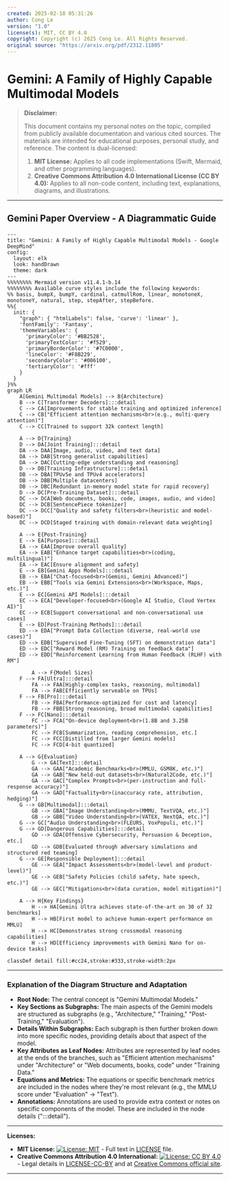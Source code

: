 ```yaml
---
created: 2025-02-18 05:31:26
author: Cong Le
version: "1.0"
license(s): MIT, CC BY 4.0
copyright: Copyright (c) 2025 Cong Le. All Rights Reserved.
original source: "https://arxiv.org/pdf/2312.11805"
---
```




# Gemini: A Family of Highly Capable Multimodal Models
> **Disclaimer:**
>
> This document contains my personal notes on the topic,
> compiled from publicly available documentation and various cited sources.
> The materials are intended for educational purposes, personal study, and reference.
> The content is dual-licensed:
> 1. **MIT License:** Applies to all code implementations (Swift, Mermaid, and other programming languages).
> 2. **Creative Commons Attribution 4.0 International License (CC BY 4.0):** Applies to all non-code content, including text, explanations, diagrams, and illustrations.
---


## Gemini Paper Overview - A Diagrammatic Guide



```mermaid
---
title: "Gemini: A Family of Highly Capable Multimodal Models - Google DeepMind"
config:
  layout: elk
  look: handDrawn
  theme: dark
---
%%%%%%%% Mermaid version v11.4.1-b.14
%%%%%%%% Available curve styles include the following keywords:
%% basis, bumpX, bumpY, cardinal, catmullRom, linear, monotoneX, monotoneY, natural, step, stepAfter, stepBefore.
%%{
  init: {
    "graph": { "htmlLabels": false, 'curve': 'linear' },
    'fontFamily': 'Fantasy',
    'themeVariables': {
      'primaryColor': '#BB2528',
      'primaryTextColor': '#f529',
      'primaryBorderColor': '#7C0000',
      'lineColor': '#F8B229',
      'secondaryColor': '#006100',
      'tertiaryColor': '#fff'
    }
  }
}%%
graph LR
    A[Gemini Multimodal Models] --> B{Architecture}
    B --> C[Transformer Decoders]:::detail
    C --> CA[Improvements for stable training and optimized inference]
    C --> CB["Efficient attention mechanisms<br>(e.g., multi-query attention)"]
    C --> CC[Trained to support 32k context length]

    A --> D{Training}
    D --> DA[Joint Training]:::detail
    DA --> DAA[Image, audio, video, and text data]
    DA --> DAB[Strong generalist capabilities]
    DA --> DAC[Cutting-edge understanding and reasoning]
    D --> DB[Training Infrastructure]:::detail
    DB --> DBA[TPUv5e and TPUv4 accelerators]
    DB --> DBB[Multiple datacenters]
    DB --> DBC[Redundant in-memory model state for rapid recovery]
    D --> DC[Pre-Training Dataset]:::detail
    DC --> DCA[Web documents, books, code, images, audio, and video]
    DC --> DCB[SentencePiece tokenizer]
    DC --> DCC["Quality and safety filters<br>(heuristic and model-based)"]
    DC --> DCD[Staged training with domain-relevant data weighting]

    A --> E{Post-Training}
    E --> EA[Purpose]:::detail
    EA --> EAA[Improve overall quality]
    EA --> EAB["Enhance target capabilities<br>(coding, multilingual)"]
    EA --> EAC[Ensure alignment and safety]
    E --> EB[Gemini Apps Models]:::detail
    EB --> EBA["Chat-focused<br>(Gemini, Gemini Advanced)"]
    EB --> EBB["Tools via Gemini Extensions<br>(Workspace, Maps, etc.)"]
    E --> EC[Gemini API Models]:::detail
    EC --> ECA["Developer-focused<br>(Google AI Studio, Cloud Vertex AI)"]
    EC --> ECB[Support conversational and non-conversational use cases]
    E --> ED[Post-Training Methods]:::detail
    ED --> EDA["Prompt Data Collection (diverse, real-world use cases)"]
    ED --> EDB["Supervised Fine-Tuning (SFT) on demonstration data"]
    ED --> EDC["Reward Model (RM) Training on feedback data"]
    ED --> EDD["Reinforcement Learning from Human Feedback (RLHF) with RM"]
    
        A --> F{Model Sizes}
    F --> FA[Ultra]:::detail
        FA --> FAA[Highly-complex tasks, reasoning, multimodal]
        FA --> FAB[Efficiently serveable on TPUs]
    F --> FB[Pro]:::detail
        FB --> FBA[Performance-optimized for cost and latency]
        FB --> FBB[Strong reasoning, broad multimodal capabilities]
    F --> FC[Nano]:::detail
        FC --> FCA["On-device deployment<br>(1.8B and 3.25B parameters)"]
        FC --> FCB[Summarization, reading comprehension, etc.]
        FC --> FCC[Distilled from larger Gemini models]
        FC --> FCD[4-bit quantized]
    
    A --> G{Evaluation}
        G --> GA[Text]:::detail
        GA --> GAA["Academic Benchmarks<br>(MMLU, GSM8K, etc.)"]
        GA --> GAB["New held-out datasets<br>(Natural2Code, etc.)"]
        GA --> GAC["Complex Prompts<br>(per-instruction and full-response accuracy)"]
        GA --> GAD["Factuality<br>(inaccuracy rate, attribution, hedging)"]
    G --> GB[Multimodal]:::detail
        GB --> GBA["Image Understanding<br>(MMMU, TextVQA, etc.)"]
        GB --> GBB["Video Understanding<br>(VATEX, NextQA, etc.)"]
    G --> GC["Audio Understanding<br>(FLEURS, VoxPopuli, etc.)"]
    G --> GD[Dangerous Capabilities]:::detail
        GD --> GDA[Offensive Cybersecurity, Persuasion & Deception, etc.]
        GD --> GDB[Evaluated through adversary simulations and structured red teaming]
    G --> GE[Responsible Deployment]:::detail
        GE --> GEA["Impact Assessments<br>(model-level and product-level)"]
        GE --> GEB["Safety Policies (child safety, hate speech, etc.)"]
        GE --> GEC["Mitigations<br>(data curation, model mitigation)"]

    A --> H{Key Findings}
        H --> HA[Gemini Ultra achieves state-of-the-art on 30 of 32 benchmarks]
        H --> HB[First model to achieve human-expert performance on MMLU]
        H --> HC[Demonstrates strong crossmodal reasoning capabilities]
        H --> HD[Efficiency improvements with Gemini Nano for on-device tasks]

classDef detail fill:#cc24,stroke:#333,stroke-width:2px

```

---


### Explanation of the Diagram Structure and Adaptation

*   **Root Node:** The central concept is "Gemini Multimodal Models."
*   **Key Sections as Subgraphs:** The main aspects of the Gemini models are structured as subgraphs (e.g., "Architecture," "Training," "Post-Training," "Evaluation").
*   **Details Within Subgraphs:** Each subgraph is then further broken down into more specific nodes, providing details about that aspect of the model.
*   **Key Attributes as Leaf Nodes:** Attributes are represented by leaf nodes at the ends of the branches, such as "Efficient attention mechanisms" under "Architecture" or "Web documents, books, code" under "Training Data."
*   **Equations and Metrics:** The equations or specific benchmark metrics are included in the nodes where they're most relevant (e.g., the MMLU score under "Evaluation" -> "Text").
*   **Annotations:** Annotations are used to provide extra context or notes on specific components of the model. These are included in the node details (":::detail").



---
**Licenses:**

- **MIT License:**  [![License: MIT](https://img.shields.io/badge/License-MIT-yellow.svg)](LICENSE) - Full text in [LICENSE](LICENSE) file.
- **Creative Commons Attribution 4.0 International:** [![License: CC BY 4.0](https://licensebuttons.net/l/by/4.0/88x31.png)](LICENSE-CC-BY) - Legal details in [LICENSE-CC-BY](LICENSE-CC-BY) and at [Creative Commons official site](http://creativecommons.org/licenses/by/4.0/).

---
